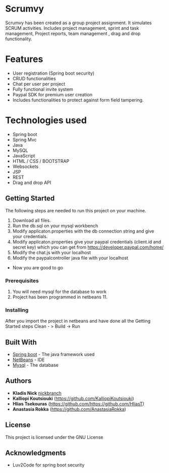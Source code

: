 # Scrumvy

Scrumvy has been created as a group project assignment. It simulates SCRUM activities. Includes project management, sprint and task management, Project reports, team management , drag and drop functionality.

# Features
* User registration (Spring boot security)
* CRUD functionalities
* Chat per user per project
* Fully functional invite system
* Paypal SDK for premium user creation
* Includes functionalities to protect against form field tampering.

# Technologies used
* Spring boot
* Spring Mvc
* Java
* MySQL
* JavaScript
* HTML / CSS / BOOTSTRAP
* Websockets
* JSP
* REST
* Drag and drop API

## Getting Started

The following steps are needed to run this project on your machine.
1) Download all files.
2) Run the db.sql on your mysql workbench
3) Modify applicaton.properties with the db connection string and give your credentials.
4) Modify applicaton.properties give your paypal credentials (client.id and secret key) which you can get from https://developer.paypal.com/home/
5) Modify the chat.js with your localhost
6) Modify the paypalcontroller java file with your localhost
* Now you are good to go

### Prerequisites

1) You will need mysql for the database to work
2) Project has been programmed in netbeans 11.

### Installing

After you import the project in netbeans and have done all the Getting Started steps
Clean - > Build -> Run 

## Built With

* [Spring boot](https://start.spring.io/) - The java framework used
* [NetBeans](https://netbeans.org/) - IDE
* [Mysql](https://www.mysql.com/) - The database

## Authors

* **Kladis Nick** [nickbranch](https://github.com/nickbranch)
* **Kalliopi Koutsiouki** (https://github.com/KalliopiKoutsiouki)
* **Hlias Tsekouras** (https://github.com/https://github.com/HliasT)
* **Anastasia Rokka** (https://github.com/AnastasiaRokka)

## License

This project is licensed under the GNU License

## Acknowledgments

* Luv2Code for spring boot security



